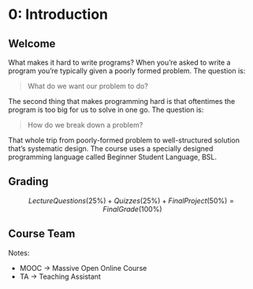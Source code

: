 # 0: Introduction

## Welcome

What makes it hard to write programs? When you’re asked to write a program you’re typically given a poorly formed problem. The question is:

> What do we want our problem to do?
> 

The second thing that makes programming hard is that oftentimes the program is too big for us to solve in one go. The question is:

> How do we break down a problem?
> 

That whole trip from poorly-formed problem to well-structured solution that’s systematic design. The course uses a specially designed programming language called Beginner Student Language, BSL.

## Grading

$$
Lecture Questions (25\%) + Quizzes (25\%) + Final Project (50\%) = Final Grade (100\%)
$$

## Course Team

Notes:

- MOOC → Massive Open Online Course
- TA → Teaching Assistant